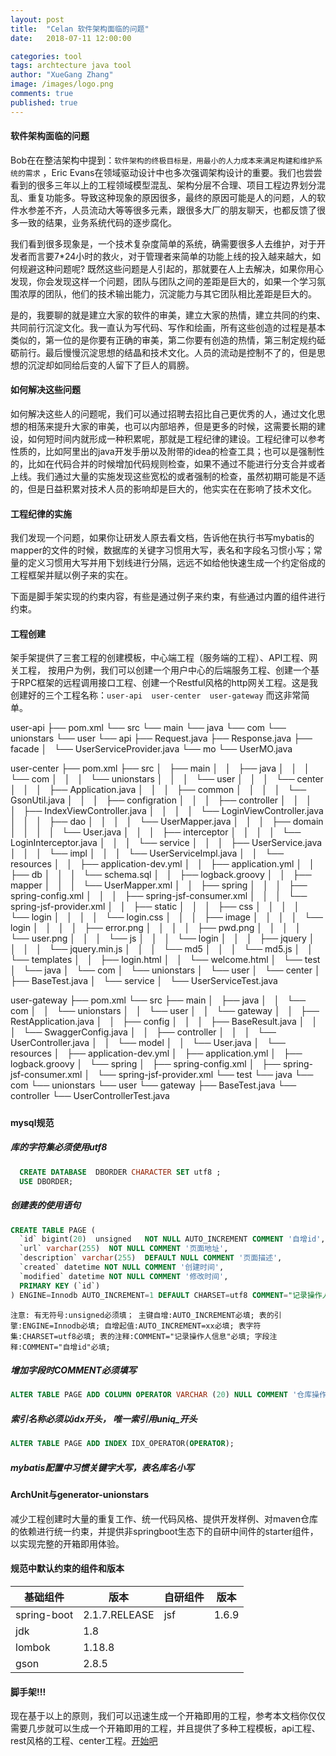 ```yaml
---
layout: post
title:  "Celan 软件架构面临的问题"
date:   2018-07-11 12:00:00

categories: tool
tags: archtecture java tool
author: "XueGang Zhang"
image: /images/logo.png
comments: true
published: true
---
```


#### 软件架构面临的问题

Bob在在整洁架构中提到：`软件架构的终极目标是，用最小的人力成本来满足构建和维护系统的需求` ，Eric Evans在领域驱动设计中也多次强调架构设计的重要。我们也尝尝看到的很多三年以上的工程领域模型混乱、架构分层不合理、项目工程边界划分混乱、重复功能多。导致这种现象的原因很多，最终的原因可能是人的问题，人的软件水参差不齐，人员流动大等等很多元素，跟很多大厂的朋友聊天，也都反馈了很多一致的结果，业务系统代码的逐步腐化。

我们看到很多现象是，一个技术复杂度简单的系统，确需要很多人去维护，对于开发者而言要7*24小时的救火，对于管理者来简单的功能上线的投入越来越大，如何规避这种问题呢? 既然这些问题是人引起的，那就要在人上去解决，如果你用心发现，你会发现这样一个问题，团队与团队之间的差距是巨大的，如果一个学习氛围浓厚的团队，他们的技术输出能力，沉淀能力与其它团队相比差距是巨大的。

是的，我要聊的就是建立大家的软件的审美，建立大家的热情，建立共同的约束、共同前行沉淀文化。我一直认为写代码、写作和绘画，所有这些创造的过程是基本类似的，第一位的是你要有正确的审美，第二你要有创造的热情，第三制定规约砥砺前行。最后慢慢沉淀思想的结晶和技术文化。人员的流动是控制不了的，但是思想的沉淀却如同给后变的人留下了巨人的肩膀。


#### 如何解决这些问题

如何解决这些人的问题呢，我们可以通过招聘去招比自己更优秀的人，通过文化思想的相荡来提升大家的审美，也可以内部培养，但是更多的时候，这需要长期的建设，如何短时间内就形成一种积累呢，那就是工程纪律的建设。工程纪律可以参考性质的，比如阿里出的java开发手册以及附带的idea的检查工具；也可以是强制性的，比如在代码合并的时候增加代码规则检查，如果不通过不能进行分支合并或者上线。我们通过大量的实施发现这些宽松的或者强制的检查，虽然初期可能是不适的，但是日益积累对技术人员的影响却是巨大的，他实实在在影响了技术文化。


#### 工程纪律的实施

我们发现一个问题，如果你让研发人原去看文档，告诉他在执行书写mybatis的mapper的文件的时候，数据库的关键字习惯用大写，表名和字段名习惯小写；常量的定义习惯用大写并用下划线进行分隔，远远不如给他快速生成一个约定俗成的工程框架并赋以例子来的实在。

下面是脚手架实现的约束内容，有些是通过例子来约束，有些通过内置的组件进行约束。


#### 工程创建

架手架提供了三套工程的创建模板，中心端工程（服务端的工程）、API工程、网关工程， 按用户为例，我们可以创建一个用户中心的后端服务工程、创建一个基于RPC框架的远程调用接口工程、创建一个Restful风格的http网关工程。这是我创建好的三个工程名称：`user-api  user-center  user-gateway` 而这非常简单。

user-api
├── pom.xml
└── src
    └── main
        └── java
            └── com
                └── unionstars
                    └── user
                        └── api
                            ├── Request.java
                            ├── Response.java
                            ├── facade
                            │   └── UserServiceProvider.java
                            └── mo
                                └── UserMO.java


user-center
├── pom.xml
├── src
│   ├── main
│   │   ├── java
│   │   │   └── com
│   │   │       └── unionstars
│   │   │           └── user
│   │   │               └── center
│   │   │                   ├── Application.java
│   │   │                   ├── common
│   │   │                   │   └── GsonUtil.java
│   │   │                   ├── configration
│   │   │                   ├── controller
│   │   │                   │   ├── IndexViewController.java
│   │   │                   │   └── LoginViewController.java
│   │   │                   ├── dao
│   │   │                   │   └── UserMapper.java
│   │   │                   ├── domain
│   │   │                   │   └── User.java
│   │   │                   ├── interceptor
│   │   │                   │   └── LoginInterceptor.java
│   │   │                   └── service
│   │   │                       ├── UserService.java
│   │   │                       └── impl
│   │   │                           └── UserServiceImpl.java
│   │   └── resources
│   │       ├── application-dev.yml
│   │       ├── application.yml
│   │       ├── db
│   │       │   └── schema.sql
│   │       ├── logback.groovy
│   │       ├── mapper
│   │       │   └── UserMapper.xml
│   │       ├── spring
│   │       │   ├── spring-config.xml
│   │       │   ├── spring-jsf-consumer.xml
│   │       │   └── spring-jsf-provider.xml
│   │       ├── static
│   │       │   ├── css
│   │       │   │   └── login
│   │       │   │       └── login.css
│   │       │   ├── image
│   │       │   │   └── login
│   │       │   │       ├── error.png
│   │       │   │       ├── pwd.png
│   │       │   │       └── user.png
│   │       │   └── js
│   │       │       └── login
│   │       │           ├── jquery
│   │       │           │   └── jquery.min.js
│   │       │           └── md5
│   │       │               └── md5.js
│   │       └── templates
│   │           ├── login.html
│   │           └── welcome.html
│   └── test
│       └── java
│           └── com
│               └── unionstars
│                   └── user
│                       └── center
│                           ├── BaseTest.java
│                           └── service
│                               └── UserServiceTest.java


user-gateway
├── pom.xml
└── src
    ├── main
    │   ├── java
    │   │   └── com
    │   │       └── unionstars
    │   │           └── user
    │   │               └── gateway
    │   │                   ├── RestApplication.java
    │   │                   ├── config
    │   │                   │   ├── BaseResult.java
    │   │                   │   └── SwaggerConfig.java
    │   │                   ├── controller
    │   │                   │   └── UserController.java
    │   │                   └── model
    │   │                       └── User.java
    │   └── resources
    │       ├── application-dev.yml
    │       ├── application.yml
    │       ├── logback.groovy
    │       └── spring
    │           ├── spring-config.xml
    │           ├── spring-jsf-consumer.xml
    │           └── spring-jsf-provider.xml
    └── test
        └── java
            └── com
                └── unionstars
                    └── user
                        └── gateway
                            ├── BaseTest.java
                            └── controller
                                └── UserControllerTest.java
##### 

#### mysql规范

##### 库的字符集必须使用utf8
```sql
  CREATE DATABASE  DBORDER CHARACTER SET utf8 ;
  USE DBORDER;
```
##### 创建表的使用语句

```sql
CREATE TABLE PAGE (
  `id` bigint(20)  unsigned   NOT NULL AUTO_INCREMENT COMMENT '自增id',
  `url` varchar(255)  NOT NULL COMMENT '页面地址',
  `description` varchar(255)  DEFAULT NULL COMMENT '页面描述',
  `created` datetime NOT NULL COMMENT '创建时间',
  `modified` datetime NOT NULL COMMENT '修改时间',
  PRIMARY KEY (`id`)
) ENGINE=Innodb AUTO_INCREMENT=1 DEFAULT CHARSET=utf8 COMMENT="记录操作人信息";
```
`
注意:
有无符号:unsigned必须填；
主键自增:AUTO_INCREMENT必填;
表的引擎:ENGINE=Innodb必填;
自增起值:AUTO_INCREMENT=xx必填;
表字符集:CHARSET=utf8必填;
表的注释:COMMENT="记录操作人信息"必填;
字段注释:COMMENT="自增id"必填;
`

##### 增加字段时COMMENT必须填写
```sql
ALTER TABLE PAGE ADD COLUMN OPERATOR VARCHAR (20) NULL COMMENT '仓库操作人';
```

##### 索引名称必须以idx开头， 唯一索引用uniq_开头
```sql
ALTER TABLE PAGE ADD INDEX IDX_OPERATOR(OPERATOR);
```

##### mybatis配置中习惯关键字大写，表名库名小写



#### ArchUnit与generator-unionstars

减少工程创建时大量的重复工作、统一代码风格、提供开发样例、对maven仓库的依赖进行统一约束，并提供非springboot生态下的自研中间件的starter组件，以实现完整的开箱即用体验。

#### 规范中默认约束的组件和版本

| 基础组件    | 版本          | 自研组件 | 版本  |
| ----------- | ------------- | -------- | ----- |
| spring-boot | 2.1.7.RELEASE | jsf      | 1.6.9 |
| jdk         | 1.8           |          |       |
| lombok      | 1.18.8        |          |       |
| gson        | 2.8.5         |          |       |


#### 脚手架!!!

现在基于以上的原则，我们可以迅速生成一个开箱即用的工程，参考本文档你仅仅需要几步就可以生成一个开箱即用的工程，并且提供了多种工程模板，api工程、rest风格的工程、center工程。[开始吧](https://www.npmjs.com/package/generator-unionstars)




